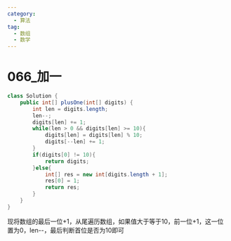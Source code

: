 ```yaml
---
category: 
  - 算法
tag: 
  - 数组
  - 数学
---
```


# 066_加一

<Badge text="简单" type="tip" vertical="middle" />

```java
class Solution {
    public int[] plusOne(int[] digits) {
        int len = digits.length;
        len--;
        digits[len] += 1;
        while(len > 0 && digits[len] >= 10){
            digits[len] = digits[len] % 10;
            digits[--len] += 1;
        }
        if(digits[0] != 10){
            return digits;
        }else{
            int[] res = new int[digits.length + 1];
            res[0] = 1;
            return res;
        }
    }
}
```

现将数组的最后一位+1，从尾遍历数组，如果值大于等于10，前一位+1，这一位置为0，len--，最后判断首位是否为10即可